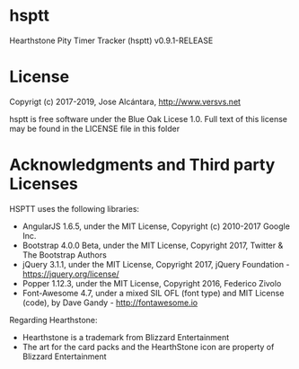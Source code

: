 # hsptt

Hearthstone Pity Timer Tracker (hsptt) v0.9.1-RELEASE

# License

Copyrigt (c) 2017-2019, Jose Alcántara, http://www.versvs.net

hsptt is free software under the Blue Oak Licese 1.0. Full text of this license may be found in the LICENSE file in this folder

# Acknowledgments and Third party Licenses

HSPTT uses the following libraries:

* AngularJS 1.6.5, under the MIT License, Copyright (c) 2010-2017 Google Inc.
* Bootstrap 4.0.0 Beta, under the MIT License, Copyright 2017, Twitter & The Bootstrap Authors
* jQuery 3.1.1, under the MIT License, Copyright 2017, jQuery Foundation - https://jquery.org/license/
* Popper 1.12.3, under the MIT License, Copyright 2016, Federico Zivolo
* Font-Awesome 4.7, under a mixed SIL OFL (font type) and MIT License (code), by Dave Gandy - http://fontawesome.io

Regarding Hearthstone:

* Hearthstone is a trademark from Blizzard Entertainment
* The art for the card packs and the HearthStone icon are property of Blizzard Entertainment
